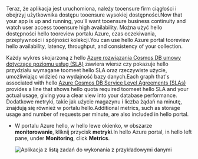 <span data-ttu-id="a422f-101">Teraz, że aplikacja jest uruchomiona, należy tooensure firm ciągłości i obejrzyj użytkownika dostępu tooensure wysokiej dostępności.</span><span class="sxs-lookup"><span data-stu-id="a422f-101">Now that your app is up and running, you'll want tooensure business continuity and watch user access tooensure high availability.</span></span> <span data-ttu-id="a422f-102">Można użyć hello dostępności hello tooreview portalu Azure, czas oczekiwania, przepływności i spójności kolekcji.</span><span class="sxs-lookup"><span data-stu-id="a422f-102">You can use hello Azure portal tooreview hello availability, latency, throughput, and consistency of your collection.</span></span> 

<span data-ttu-id="a422f-103">Każdy wykres skojarzoną z hello [Azure rozwiązania Cosmos DB umowy dotyczące poziomu usług (SLA)](https://azure.microsoft.com/support/legal/sla/documentdb/) zawiera wiersz czy pokazuje hello przydziału wymagane toomeet hello SLA oraz rzeczywiste użycie, umożliwiając widzieć na wydajność bazy danych.</span><span class="sxs-lookup"><span data-stu-id="a422f-103">Each graph that's associated with hello [Azure Cosmos DB Service Level Agreements (SLAs)](https://azure.microsoft.com/support/legal/sla/documentdb/) provides a line that shows hello quota required toomeet hello SLA and your actual usage, giving you a clear view into your database performance.</span></span> <span data-ttu-id="a422f-104">Dodatkowe metryki, takie jak użycie magazynu i liczba żądań na minutę, znajdują się również w portalu hello.</span><span class="sxs-lookup"><span data-stu-id="a422f-104">Additional metrics, such as storage usage and number of requests per minute, are also included in hello portal.</span></span>

* <span data-ttu-id="a422f-105">W portalu Azure hello, w hello lewe okienko, w obszarze **monitorowanie**, kliknij przycisk **metryki**.</span><span class="sxs-lookup"><span data-stu-id="a422f-105">In hello Azure portal, in hello left pane, under **Monitoring**, click **Metrics**.</span></span>

   ![Aplikacja z listą zadań do wykonania z przykładowymi danymi](./media/cosmos-db-tutorial-review-slas/azure-cosmosdb-portal-metrics-slas.png)